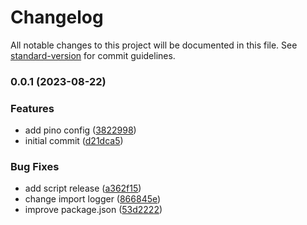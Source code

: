 # Changelog

All notable changes to this project will be documented in this file. See [standard-version](https://github.com/conventional-changelog/standard-version) for commit guidelines.

### 0.0.1 (2023-08-22)


### Features

* add pino config ([3822998](https://github.com/masb0ymas/wabot-md/commit/3822998d805002ec5edf4e8212fa8cfd08ae58c2))
* initial commit ([d21dca5](https://github.com/masb0ymas/wabot-md/commit/d21dca5b9f2f550f83b7945eede2d2929688a026))


### Bug Fixes

* add script release ([a362f15](https://github.com/masb0ymas/wabot-md/commit/a362f15ffc12c725b4d34eab16706c749e323903))
* change import logger ([866845e](https://github.com/masb0ymas/wabot-md/commit/866845ed448f3f3b4bc73e1b5bf5bf3960b07a91))
* improve package.json ([53d2222](https://github.com/masb0ymas/wabot-md/commit/53d2222f91f79d50cb833aabd27a3d051e004ef5))
